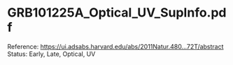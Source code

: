 # GRB101225A_Optical_UV_SupInfo.pdf

Reference: https://ui.adsabs.harvard.edu/abs/2011Natur.480...72T/abstract
Status: Early, Late, Optical, UV
